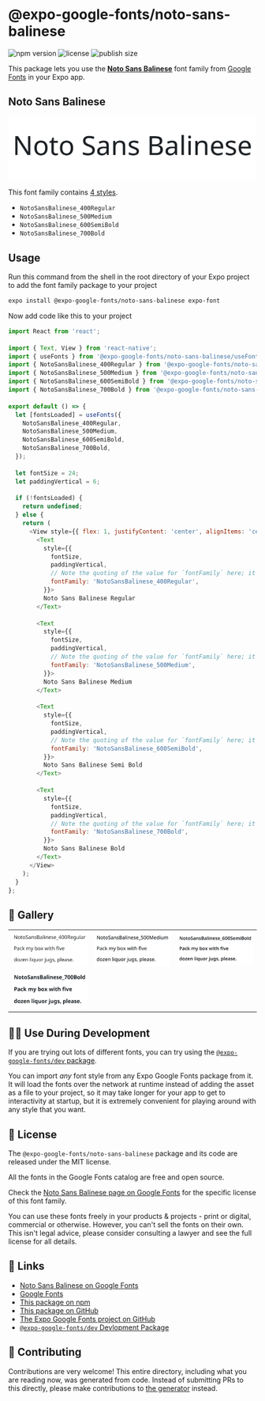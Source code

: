 # @expo-google-fonts/noto-sans-balinese

![npm version](https://flat.badgen.net/npm/v/@expo-google-fonts/noto-sans-balinese)
![license](https://flat.badgen.net/github/license/expo/google-fonts)
![publish size](https://flat.badgen.net/packagephobia/install/@expo-google-fonts/noto-sans-balinese)

This package lets you use the [**Noto Sans Balinese**](https://fonts.google.com/specimen/Noto+Sans+Balinese) font family from [Google Fonts](https://fonts.google.com/) in your Expo app.

## Noto Sans Balinese

![Noto Sans Balinese](./font-family.png)

This font family contains [4 styles](#-gallery).

- `NotoSansBalinese_400Regular`
- `NotoSansBalinese_500Medium`
- `NotoSansBalinese_600SemiBold`
- `NotoSansBalinese_700Bold`

## Usage

Run this command from the shell in the root directory of your Expo project to add the font family package to your project
```sh
expo install @expo-google-fonts/noto-sans-balinese expo-font
```

Now add code like this to your project
```js
import React from 'react';

import { Text, View } from 'react-native';
import { useFonts } from '@expo-google-fonts/noto-sans-balinese/useFonts';
import { NotoSansBalinese_400Regular } from '@expo-google-fonts/noto-sans-balinese/400Regular';
import { NotoSansBalinese_500Medium } from '@expo-google-fonts/noto-sans-balinese/500Medium';
import { NotoSansBalinese_600SemiBold } from '@expo-google-fonts/noto-sans-balinese/600SemiBold';
import { NotoSansBalinese_700Bold } from '@expo-google-fonts/noto-sans-balinese/700Bold';

export default () => {
  let [fontsLoaded] = useFonts({
    NotoSansBalinese_400Regular,
    NotoSansBalinese_500Medium,
    NotoSansBalinese_600SemiBold,
    NotoSansBalinese_700Bold,
  });

  let fontSize = 24;
  let paddingVertical = 6;

  if (!fontsLoaded) {
    return undefined;
  } else {
    return (
      <View style={{ flex: 1, justifyContent: 'center', alignItems: 'center' }}>
        <Text
          style={{
            fontSize,
            paddingVertical,
            // Note the quoting of the value for `fontFamily` here; it expects a string!
            fontFamily: 'NotoSansBalinese_400Regular',
          }}>
          Noto Sans Balinese Regular
        </Text>

        <Text
          style={{
            fontSize,
            paddingVertical,
            // Note the quoting of the value for `fontFamily` here; it expects a string!
            fontFamily: 'NotoSansBalinese_500Medium',
          }}>
          Noto Sans Balinese Medium
        </Text>

        <Text
          style={{
            fontSize,
            paddingVertical,
            // Note the quoting of the value for `fontFamily` here; it expects a string!
            fontFamily: 'NotoSansBalinese_600SemiBold',
          }}>
          Noto Sans Balinese Semi Bold
        </Text>

        <Text
          style={{
            fontSize,
            paddingVertical,
            // Note the quoting of the value for `fontFamily` here; it expects a string!
            fontFamily: 'NotoSansBalinese_700Bold',
          }}>
          Noto Sans Balinese Bold
        </Text>
      </View>
    );
  }
};

```

## 🔡 Gallery


||||
|-|-|-|
|![NotoSansBalinese_400Regular](./NotoSansBalinese_400Regular.ttf.png)|![NotoSansBalinese_500Medium](./NotoSansBalinese_500Medium.ttf.png)|![NotoSansBalinese_600SemiBold](./NotoSansBalinese_600SemiBold.ttf.png)||
|![NotoSansBalinese_700Bold](./NotoSansBalinese_700Bold.ttf.png)||||


## 👩‍💻 Use During Development

If you are trying out lots of different fonts, you can try using the [`@expo-google-fonts/dev` package](https://github.com/expo/google-fonts/tree/master/font-packages/dev#readme).

You can import *any* font style from any Expo Google Fonts package from it. It will load the fonts
over the network at runtime instead of adding the asset as a file to your project, so it may take longer
for your app to get to interactivity at startup, but it is extremely convenient
for playing around with any style that you want.

## 📖 License

The `@expo-google-fonts/noto-sans-balinese` package and its code are released under the MIT license.

All the fonts in the Google Fonts catalog are free and open source.

Check the [Noto Sans Balinese page on Google Fonts](https://fonts.google.com/specimen/Noto+Sans+Balinese) for the specific license of this font family.

You can use these fonts freely in your products & projects - print or digital, commercial or otherwise. However, you can't sell the fonts on their own. This isn't legal advice, please consider consulting a lawyer and see the full license for all details.

## 🔗 Links

- [Noto Sans Balinese on Google Fonts](https://fonts.google.com/specimen/Noto+Sans+Balinese)
- [Google Fonts](https://fonts.google.com/)
- [This package on npm](https://www.npmjs.com/package/@expo-google-fonts/noto-sans-balinese)
- [This package on GitHub](https://github.com/expo/google-fonts/tree/master/font-packages/noto-sans-balinese)
- [The Expo Google Fonts project on GitHub](https://github.com/expo/google-fonts)
- [`@expo-google-fonts/dev` Devlopment Package](https://github.com/expo/google-fonts/tree/master/font-packages/dev)

## 🤝 Contributing

Contributions are very welcome! This entire directory, including what you are reading now, was generated from code. Instead of submitting PRs to this directly, please make contributions to [the generator](https://github.com/expo/google-fonts/tree/master/packages/generator) instead.
